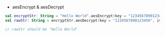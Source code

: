 * aesEncrypt & aesDecrypt

```kotlin
val encryptStr: String = "Hello World".aesEncrypt(key = "1234567890123456", iv = "0123456789012345")
val rawStr: String = encryptStr.aesDecrypt(key = "1234567890123456", iv = "0123456789012345")

// rawStr should be "Hello World"
```
